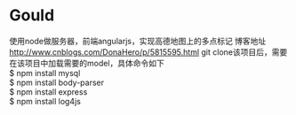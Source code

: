 # Gould
使用node做服务器，前端angularjs，实现高德地图上的多点标记
博客地址  
http://www.cnblogs.com/DonaHero/p/5815595.html
git clone该项目后，需要在该项目中加载需要的model，具体命令如下  
$ npm install mysql  
$ npm install body-parser  
$ npm install express  
$ npm install log4js  
